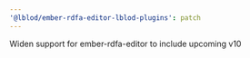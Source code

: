 ```yaml
---
'@lblod/ember-rdfa-editor-lblod-plugins': patch
---
```


Widen support for ember-rdfa-editor to include upcoming v10
